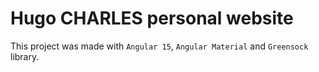 # Hugo CHARLES personal website

This project was made with `Angular 15`, `Angular Material` and `Greensock` library.

